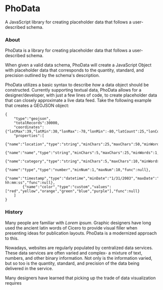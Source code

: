 <h1>PhoData</h1>
A JavaScript library for creating placeholder data that follows a user-described schema.

<h3>About</h3>
<p>PhoData is a library for creating placeholder data that follows a user-described schema.</p>
<p>When given a valid data schema, PhoData will create a JavaScript Object with placeholder data that corresponds to the quantity, standard, and precision outlined by the schema's description.</p>
<p>PhoData utilizes a basic syntax to describe <i>how</i> a data object should be constructed. Currently supporting textual data, PhoData allows for a designer/developer, with just a few lines of code, to create placeholder data that can closely approximate a live data feed. Take the following example that creates a GEOJSON object:</p>

	{
        "type":"geojson",
        "totalRecords":30000,
        "coordinates":{"latMax":39,"latMin":30,"lonMax":-78,"lonMin":-80,"latCount":25,"lonCount":30,"decimalPlaces":5},
        "properties":[
            {"name":"location","type":"string","minChars":25,"maxChars":50,"minWords":2,"maxWords":3,"count":100,"func":null},
            {"name":"name","type":"string","minChars":5,"maxChars":25,"minWords":1,"maxWords":2,"count":25,"func":null},
            {"name":"category","type":"string","minChars":5,"maxChars":10,"minWords":1,"maxWords":2,"count":1,"func":null},
            {"name":"type","type":"number","minNum":1,"maxNum":10,"func":null},
            {"name":"timestamp","type":"datetime","minDate":"1/31/2003","maxDate":"12/23/2011","minTime":"01:23:45","maxTime":"18:30:00","count":100,"format":"MM/DD/YYYY hh:mm:ss","func":null},
            {"name":"color","type":"custom","values":["red","yellow","orange","green","blue","purple"],"func":null}
        ]
	}   

<h3>History</h3>
<p>Many people are familiar with <i>Lorem ipsum</i>. Graphic designers have long used the ancient latin words of Cicero to provide visual filler when presenting ideas for publication layouts. PhoData is a modernized approach to this. 
<p>Nowadays, websites are regularly populated by centralized data services. These data services are often varied and complex- a mixture of text, numbers, and other binary information. Not only is the information varied, but so too is the quantity, standard, and precision of the data being delivered in the service.</p>
<p>Many designers have learned that picking up the trade of data visualization requires  
</p>
